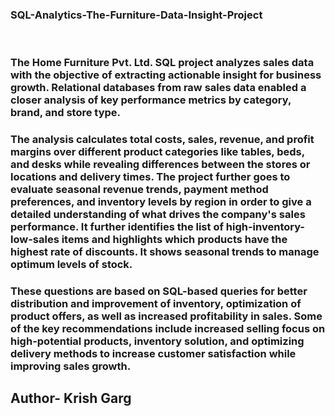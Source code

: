 ###  SQL-Analytics-The-Furniture-Data-Insight-Project
<br>

### The Home Furniture Pvt. Ltd. SQL project analyzes sales data with the objective of extracting actionable insight for business growth. Relational databases from raw sales data enabled a closer analysis of key performance metrics by category, brand, and store type.

### The analysis calculates total costs, sales, revenue, and profit margins over different product categories like tables, beds, and desks while revealing differences between the stores or locations and delivery times. The project further goes to evaluate seasonal revenue trends, payment method preferences, and inventory levels by region in order to give a detailed understanding of what drives the company's sales performance. It further identifies the list of high-inventory-low-sales items and highlights which products have the highest rate of discounts. It shows seasonal trends to manage optimum levels of stock.

### These questions are based on SQL-based queries for better distribution and improvement of inventory, optimization of product offers, as well as increased profitability in sales. Some of the key recommendations include increased selling focus on high-potential products, inventory solution, and optimizing delivery methods to increase customer satisfaction while improving sales growth.

## Author- Krish Garg
